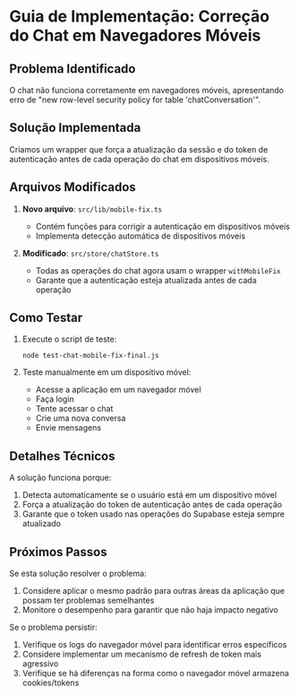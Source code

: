 # Guia de Implementação: Correção do Chat em Navegadores Móveis

## Problema Identificado
O chat não funciona corretamente em navegadores móveis, apresentando erro de "new row-level security policy for table 'chatConversation'".

## Solução Implementada
Criamos um wrapper que força a atualização da sessão e do token de autenticação antes de cada operação do chat em dispositivos móveis.

## Arquivos Modificados

1. **Novo arquivo**: `src/lib/mobile-fix.ts`
   - Contém funções para corrigir a autenticação em dispositivos móveis
   - Implementa detecção automática de dispositivos móveis

2. **Modificado**: `src/store/chatStore.ts`
   - Todas as operações do chat agora usam o wrapper `withMobileFix`
   - Garante que a autenticação esteja atualizada antes de cada operação

## Como Testar

1. Execute o script de teste:
   ```
   node test-chat-mobile-fix-final.js
   ```

2. Teste manualmente em um dispositivo móvel:
   - Acesse a aplicação em um navegador móvel
   - Faça login
   - Tente acessar o chat
   - Crie uma nova conversa
   - Envie mensagens

## Detalhes Técnicos

A solução funciona porque:
1. Detecta automaticamente se o usuário está em um dispositivo móvel
2. Força a atualização do token de autenticação antes de cada operação
3. Garante que o token usado nas operações do Supabase esteja sempre atualizado

## Próximos Passos

Se esta solução resolver o problema:
1. Considere aplicar o mesmo padrão para outras áreas da aplicação que possam ter problemas semelhantes
2. Monitore o desempenho para garantir que não haja impacto negativo

Se o problema persistir:
1. Verifique os logs do navegador móvel para identificar erros específicos
2. Considere implementar um mecanismo de refresh de token mais agressivo
3. Verifique se há diferenças na forma como o navegador móvel armazena cookies/tokens